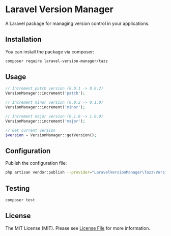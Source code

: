 # Laravel Version Manager

A Laravel package for managing version control in your applications.

## Installation

You can install the package via composer:

```bash
composer require laravel-version-manager/tazz
```

## Usage

```php
// Increment patch version (0.0.1 -> 0.0.2)
VersionManager::increment('patch');

// Increment minor version (0.0.2 -> 0.1.0)
VersionManager::increment('minor');

// Increment major version (0.1.0 -> 1.0.0)
VersionManager::increment('major');

// Get current version
$version = VersionManager::getVersion();
```

## Configuration

Publish the configuration file:

```bash
php artisan vendor:publish --provider="LaravelVersionManager\Tazz\VersionManagerServiceProvider"
```

## Testing

```bash
composer test
```

## License

The MIT License (MIT). Please see [License File](LICENSE) for more information. 